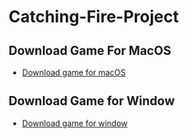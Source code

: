 # Catching-Fire-Project

## Download Game For MacOS
- [Download game for macOS](https://github.com/kxight/Catching-Fire-Project/raw/main/Catching%20Fire%20for%20Mac.zip)

## Download Game for Window
- [Download game for window](https://github.com/kxight/Catching-Fire-Project/raw/main/Catching%20Fire%20for%20Win.zip)

